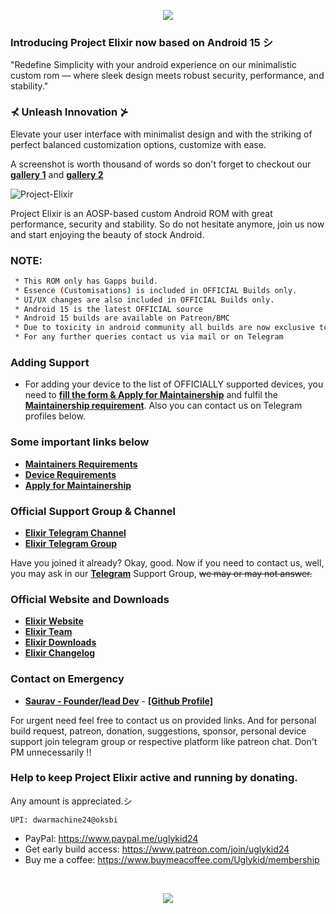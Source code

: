 <p align="center">
  <img src="https://i.imgur.com/irnHU8d.png" />
</p>

### Introducing Project Elixir now based on Android 15 シ

<p>"Redefine Simplicity with your android experience on our minimalistic custom rom — where sleek design meets robust security, performance, and stability."</p>

### ⊀ Unleash Innovation ⊁

Elevate your user interface with minimalist design and with the striking of perfect balanced customization options, customize with ease.

A screenshot is worth thousand of words so don't forget to checkout our [**gallery 1**](https://projectelixiros.com/gallery) and [**gallery 2**](https://www.buymeacoffee.com/uglykid/gallery)

<img src="https://komarev.com/ghpvc/?username=Project-Elixir&style=flat-square" alt="Project-Elixir" />

Project Elixir is an AOSP-based custom Android ROM with great performance, security and stability. So do not hesitate anymore, join us now and start enjoying the beauty of stock Android. 


### NOTE: 

```bash
 * This ROM only has Gapps build.
 * Essence (Customisations) is included in OFFICIAL Builds only.
 * UI/UX changes are also included in OFFICIAL Builds only.
 * Android 15 is the latest OFFICIAL source
 * Android 15 builds are available on Patreon/BMC
 * Due to toxicity in android community all builds are now exclusive to Patreon/BMC only
 * For any further queries contact us via mail or on Telegram
```

### Adding Support

- For adding your device to the list of OFFICIALLY supported devices, you need to [**fill the form & Apply for Maintainership**](https://projectelixiros.com/documentation) and fulfil the [**Maintainership requirement**](https://projectelixiros.com/documentation). Also you can contact us on Telegram profiles below.

### Some important links below
* [**Maintainers Requirements**](https://projectelixiros.com/documentation)
* [**Device Requirements**](https://projectelixiros.com/documentation)
* [**Apply for Maintainership**](https://docs.google.com/forms/d/1eme8i0nXFNpv2fEfbskoANIwLUGy4KcYXssluWv6obE)

### Official Support Group & Channel
 * [**Elixir Telegram Channel**](https://telegram.me/Elixir_Updates)
 * [**Elixir Telegram Group**](https://telegram.me/Elixir_Discussion)
 
Have you joined it already? Okay, good. Now if you need to contact us, well, you may ask in our [**Telegram**](https://telegram.me/Elixir_Discussion) Support Group, ~~we may or may not answer.~~
 
 ### Official Website and Downloads
 * [**Elixir Website**](https://projectelixiros.com/)
 * [**Elixir Team**](https://projectelixiros.com/team)
 * [**Elixir Downloads**](https://projectelixiros.com/download)
 * [**Elixir Changelog**](https://projectelixiros.com/changelog)

### Contact on Emergency
* [**Saurav - Founder/lead Dev**](https://telegram.me/ugly_kid_af) - [**[Github Profile]**](https://github.com/ugly-kid-af)

For urgent need feel free to contact us on provided links. And for personal build request, patreon, donation, suggestions, sponsor, personal device support join telegram group or respective platform like patreon chat. Don't PM unnecessarily !!

### Help to keep Project Elixir active and running by donating. 
Any amount is appreciated.シ

```
UPI: dwarmachine24@oksbi
```
- PayPal: https://www.paypal.me/uglykid24
- Get early build access: https://www.patreon.com/join/uglykid24
- Buy me a coffee: https://www.buymeacoffee.com/Uglykid/membership    

<br>

<p align="center">
  <img src="https://i.imgur.com/bETSPlo.png" />
</p>



